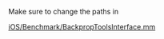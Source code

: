 Make sure to change the paths in 

[iOS/Benchmark/BackpropToolsInterface.mm](Benchmark/BackpropToolsInterface.mm)
